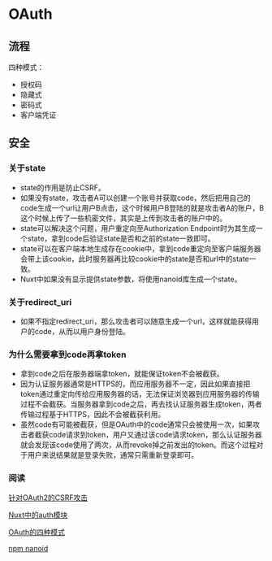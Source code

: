 # OAuth

## 流程

四种模式：

- 授权码
- 隐藏式
- 密码式
- 客户端凭证



## 安全

### 关于state

- state的作用是防止CSRF。
- 如果没有state，攻击者A可以创建一个账号并获取code，然后把用自己的code生成一个url让用户B点击，这个时候用户B登陆的就是攻击者A的账户，B这个时候上传了一些机密文件，其实是上传到攻击者的账户中的。
- state可以解决这个问题，用户重定向至Authorization Endpoint时为其生成一个state，拿到code后验证state是否和之前的state一致即可。
- state可以在客户端本地生成存在cookie中，拿到code重定向至客户端服务器会带上该cookie，此时服务器再比较cookie中的state是否和url中的state一致。
- Nuxt中如果没有显示提供state参数，将使用nanoid库生成一个state。



### 关于redirect_uri

- 如果不指定redirect_uri，那么攻击者可以随意生成一个url，这样就能获得用户的code，从而以用户身份登陆。



### 为什么需要拿到code再拿token

- 拿到code之后在服务器端拿token，就能保证token不会被截获。
- 因为认证服务器通常是HTTPS的，而应用服务器不一定，因此如果直接把token通过重定向传给应用服务器的话，无法保证浏览器到应用服务器的传输过程不会截获。当服务器拿到code之后，再去找认证服务器生成token，两者传输过程基于HTTPS，因此不会被截获利用。
- 虽然code有可能被截获，但是OAuth中的code通常只会被使用一次，如果攻击者截获code请求到token，用户又通过该code请求token，那么认证服务器就会发现该code使用了两次，从而revoke掉之前发出的token。而这个过程对于用户来说结果就是登录失败，通常只需重新登录即可。



### 阅读

[针对OAuth2的CSRF攻击](https://www.jianshu.com/p/c7c8f51713b6)

[Nuxt中的auth模块](https://auth.nuxtjs.org/#getting-started)

[OAuth的四种模式](<http://www.ruanyifeng.com/blog/2019/04/oauth-grant-types.html>)

[npm nanoid](<https://www.npmjs.com/package/nanoid>)

